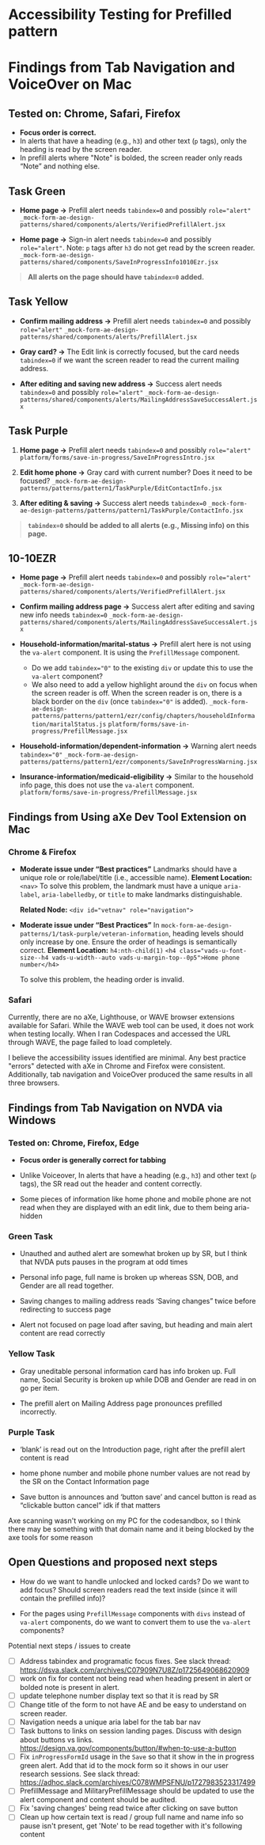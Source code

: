 # Accessibility Testing for Prefilled pattern


# Findings from Tab Navigation and VoiceOver on Mac

## Tested on: Chrome, Safari, Firefox

- **Focus order is correct.**
- In alerts that have a heading (e.g., `h3`) and other text (`p` tags), only the heading is read by the screen reader.
- In prefill alerts where "Note" is bolded, the screen reader only reads “Note” and nothing else.

## Task Green

- **Home page →** Prefill alert needs `tabindex=0` and possibly `role="alert"`
  `_mock-form-ae-design-patterns/shared/components/alerts/VerifiedPrefillAlert.jsx`

- **Home page →** Sign-in alert needs `tabindex=0` and possibly `role="alert"`.
  Note: `p` tags after `h3` do not get read by the screen reader.
  `_mock-form-ae-design-patterns/shared/components/SaveInProgressInfo1010Ezr.jsx`

> **All alerts on the page should have `tabindex=0` added.**

## Task Yellow

- **Confirm mailing address →** Prefill alert needs `tabindex=0` and possibly `role="alert"`
  `_mock-form-ae-design-patterns/shared/components/alerts/PrefillAlert.jsx`

- **Gray card? →** The Edit link is correctly focused, but the card needs `tabindex=0` if we want the screen reader to read the current mailing address.

- **After editing and saving new address →** Success alert needs `tabindex=0` and possibly `role="alert"`
  `_mock-form-ae-design-patterns/shared/components/alerts/MailingAddressSaveSuccessAlert.jsx`

## Task Purple

1. **Home page →** Prefill alert needs `tabindex=0` and possibly `role="alert"`
   `platform/forms/save-in-progress/SaveInProgressIntro.jsx`

2. **Edit home phone →** Gray card with current number? Does it need to be focused?
   `_mock-form-ae-design-patterns/patterns/pattern1/TaskPurple/EditContactInfo.jsx`

3. **After editing & saving →** Success alert needs `tabindex=0`
   `_mock-form-ae-design-patterns/patterns/pattern1/TaskPurple/ContactInfo.jsx`

> **`tabindex=0` should be added to all alerts (e.g., Missing info) on this page.**

## 10-10EZR

- **Home page →** Prefill alert needs `tabindex=0` and possibly `role="alert"`
  `_mock-form-ae-design-patterns/shared/components/alerts/VerifiedPrefillAlert.jsx`

- **Confirm mailing address page →** Success alert after editing and saving new info needs `tabindex=0`
  `_mock-form-ae-design-patterns/shared/components/alerts/MailingAddressSaveSuccessAlert.jsx`

- **Household-information/marital-status →** Prefill alert here is not using the `va-alert` component. It is using the `PrefillMessage` component.
  - Do we add `tabindex="0"` to the existing `div` or update this to use the `va-alert` component?
  - We also need to add a yellow highlight around the `div` on focus when the screen reader is off. When the screen reader is on, there is a black border on the `div` (once `tabindex="0"` is added).
  `_mock-form-ae-design-patterns/patterns/pattern1/ezr/config/chapters/householdInformation/maritalStatus.js`
  `platform/forms/save-in-progress/PrefillMessage.jsx`

- **Household-information/dependent-information →** Warning alert needs `tabindex="0"`
  `_mock-form-ae-design-patterns/patterns/pattern1/ezr/components/SaveInProgressWarning.jsx`

- **Insurance-information/medicaid-eligibility →** Similar to the household info page, this does not use the `va-alert` component.
  `platform/forms/save-in-progress/PrefillMessage.jsx`

## Findings from Using aXe Dev Tool Extension on Mac

### Chrome & Firefox

- **Moderate issue under “Best practices”**
  Landmarks should have a unique role or role/label/title (i.e., accessible name).
  **Element Location:**
  `<nav>`
  To solve this problem, the landmark must have a unique `aria-label`, `aria-labelledby`, or `title` to make landmarks distinguishable.

  **Related Node:**
  `<div id="vetnav" role="navigation">`

- **Moderate issue under “Best Practices”**
  In `mock-form-ae-design-patterns/1/task-purple/veteran-information`, heading levels should only increase by one.
  Ensure the order of headings is semantically correct.
  **Element Location:**
  `h4:nth-child(1)`
  `<h4 class="vads-u-font-size--h4 vads-u-width--auto vads-u-margin-top--0p5">Home phone number</h4>`

  To solve this problem, the heading order is invalid.

### Safari

Currently, there are no aXe, Lighthouse, or WAVE browser extensions available for Safari. While the WAVE web tool can be used, it does not work when testing locally. When I ran Codespaces and accessed the URL through WAVE, the page failed to load completely.

I believe the accessibility issues identified are minimal. Any best practice "errors" detected with aXe in Chrome and Firefox were consistent. Additionally, tab navigation and VoiceOver produced the same results in all three browsers.

## Findings from Tab Navigation on NVDA via Windows


### Tested on: Chrome, Firefox, Edge

- **Focus order is generally correct for tabbing**

- Unlike Voiceover, In alerts that have a heading (e.g., `h3`) and other text (`p` tags), the SR read out the header and content correctly.

- Some pieces of information like home phone and mobile phone are not read when they are displayed with an edit link, due to them being aria-hidden


### Green Task



- Unauthed and authed alert are somewhat broken up by SR, but I think that NVDA puts pauses in the program at odd times

- Personal info page, full name is broken up whereas SSN, DOB, and Gender are all read together.

- Saving changes to mailing address reads ‘Saving changes” twice before redirecting to success page

- Alert not focused on page load after saving, but heading and main alert content are read correctly




### Yellow Task

- Gray uneditable personal information card has info broken up. Full name, Social Security is broken up while DOB and Gender are read in on go per item.

- The prefill alert on Mailing Address page pronounces prefilled incorrectly.




### Purple Task

- ‘blank’ is read out on the Introduction page, right after the prefill alert content is read

- home phone number and mobile phone number values are not read by the SR on the Contact Information page

- Save button is announces and ‘button save’ and cancel button is read as “clickable button cancel” idk if that matters


Axe scanning wasn't working on my PC for the codesandbox, so I think there may be something with that domain name and it being blocked by the axe tools for some reason


## Open Questions and proposed next steps



- How do we want to handle unlocked and locked cards? Do we want to add focus? Should screen readers read the text inside (since it will contain the prefilled info)?

- For the pages using `PrefillMessage` components with `divs` instead of `va-alert` components, do we want to convert them to use the `va-alert` components?

Potential next steps / issues to create
- [ ] Address tabindex and programatic focus fixes. See slack thread: https://dsva.slack.com/archives/C07909N7U8Z/p1725649068620909
- [ ] work on fix for content not being read when heading present in alert or bolded note is present in alert.
- [ ] update telephone number display text so that it is read by SR
- [ ] Change title of the form to not have AE and be easy to understand on screen reader.
- [ ] Navigation needs a unique aria label for the tab bar nav
- [ ] Task buttons to links on session landing pages. Discuss with design about buttons vs links. https://design.va.gov/components/button/#when-to-use-a-button
- [ ] Fix `inProgressFormId` usage in the `Save`  so that it show in the in progress green alert. Add that id to the mock form so it shows in our user research sessions. See slack thread: https://adhoc.slack.com/archives/C078WMPSFNU/p1727983523317499
- [ ] PrefillMessage and MilitaryPrefillMessage should be updated to use the alert component and content should be audited.
- [ ] Fix 'saving changes' being read twice after clicking on save button
- [ ] Clean up how certain text is read / group full name and name info so pause isn't present, get 'Note' to be read together with it's following content
